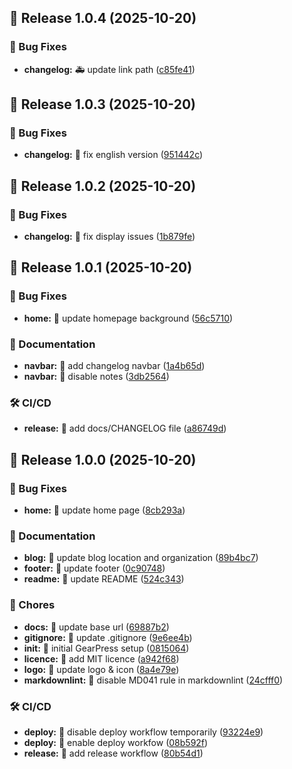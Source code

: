 ## 🔖 Release 1.0.4 (2025-10-20)

### 🐛 Bug Fixes

* **changelog:** :ambulance: update link path ([c85fe41](https://github.com/EmirioBomb/GearPress/commit/c85fe414baa92428d631deb4d1f23511cd5be3d9))

## 🔖 Release 1.0.3 (2025-10-20)

### 🐛 Bug Fixes

* **changelog:** :bug: fix english version ([951442c](https://github.com/EmirioBomb/GearPress/commit/951442c7f845275f8285015230b7f51362f15049))

## 🔖 Release 1.0.2 (2025-10-20)

### 🐛 Bug Fixes

* **changelog:** :bug: fix display issues ([1b879fe](https://github.com/EmirioBomb/GearPress/commit/1b879fe17f88e485a51290ac5a5184629f90f60b))

## 🔖 Release 1.0.1 (2025-10-20)

### 🐛 Bug Fixes

* **home:** :lipstick: update homepage background ([56c5710](https://github.com/EmirioBomb/GearPress/commit/56c5710226e1d03eb131e9bb0dee64d9c64d6b02))

### 📝 Documentation

* **navbar:** :memo: add changelog navbar ([1a4b65d](https://github.com/EmirioBomb/GearPress/commit/1a4b65d960c34b5b707f09d388f597c8b922c304))
* **navbar:** :memo: disable notes ([3db2564](https://github.com/EmirioBomb/GearPress/commit/3db256423c0d1dcc32886ed2c3712309e2324168))

### 🛠️ CI/CD

* **release:** :green_heart: add docs/CHANGELOG file ([a86749d](https://github.com/EmirioBomb/GearPress/commit/a86749df5a2d4d2022a217f5d322109bd4da374a))

## 🔖 Release 1.0.0 (2025-10-20)

### 🐛 Bug Fixes

* **home:** :memo: update home page ([8cb293a](https://github.com/EmirioBomb/GearPress/commit/8cb293adffa4fd83112d766c9e6ccc61bd9e402b))

### 📝 Documentation

* **blog:** :memo: update blog location and organization ([89b4bc7](https://github.com/EmirioBomb/GearPress/commit/89b4bc700b413f4f6a633ebd1a8f7aff35d76d4c))
* **footer:** :memo: update footer ([0c90748](https://github.com/EmirioBomb/GearPress/commit/0c9074860813d81ca5aa19da2d0fc080162a773b))
* **readme:** :memo: update README ([524c343](https://github.com/EmirioBomb/GearPress/commit/524c3435ab6cbdb4ccc5266c706958ebf0952443))

### 🔧 Chores

* **docs:** :wrench: update base url ([69887b2](https://github.com/EmirioBomb/GearPress/commit/69887b298fe1d9cb55a91dad6ad0ddb9088facdb))
* **gitignore:** :see_no_evil: update .gitignore ([9e6ee4b](https://github.com/EmirioBomb/GearPress/commit/9e6ee4ba7b37042228638129691ab25cfac744d4))
* **init:** :tada: initial GearPress setup ([0815064](https://github.com/EmirioBomb/GearPress/commit/08150645c77e66c38b1be365e6abce60c2a5cdb6))
* **licence:** :page_facing_up: add MIT licence ([a942f68](https://github.com/EmirioBomb/GearPress/commit/a942f683871ebd6e7233ba693b44fefb98a34839))
* **logo:** :bento: update logo & icon ([8a4e79e](https://github.com/EmirioBomb/GearPress/commit/8a4e79e0130047d0709605323954c82ba878da0b))
* **markdownlint:** :rotating_light: disable MD041 rule in markdownlint ([24cfff0](https://github.com/EmirioBomb/GearPress/commit/24cfff087bcb3e53a7db61e968d49d9c428bc2bf))

### 🛠️ CI/CD

* **deploy:** :green_heart: disable deploy workflow temporarily ([93224e9](https://github.com/EmirioBomb/GearPress/commit/93224e9696998657668c200a83fd6d6969d43bce))
* **deploy:** :green_heart: enable deploy workfow ([08b592f](https://github.com/EmirioBomb/GearPress/commit/08b592f6b5714c8d03daae6a907bb6a0a831b140))
* **release:** :green_heart: add release workflow ([80b54d1](https://github.com/EmirioBomb/GearPress/commit/80b54d198ff0052d41b7c3fe4b2e8eedc163ac54))
